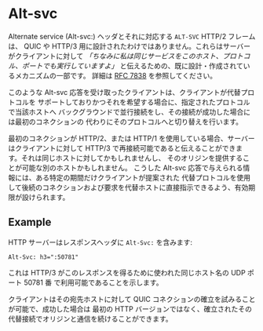 # Alt-svc

Alternate service (Alt-svc:) ヘッダとそれに対応する `ALT-SVC` HTTP/2 フレームは、
QUIC や HTTP/3 用に設計されたわけではありません。これらはサーバーがクライアントに対して
*「ちなみに私は同じサービスをこのホスト、プロトコル、ポートでも実行していますよ」*
と伝えるための、既に設計・作成されているメカニズムの一部です。
詳細は [RFC 7838](https://tools.ietf.org/html/rfc7838) を参照してください。

このような Alt-svc 応答を受け取ったクライアントは、クライアントが代替プロトコルを
サポートしておりかつそれを希望する場合に、指定されたプロトコルで当該ホストへ
バックグラウンドで並行接続をし、その接続が成功した場合には最初のコネクションの
代わりにそのプロトコルへと切り替えを行います。

最初のコネクションが HTTP/2、または HTTP/1 を使用している場合、サーバーはクライアントに対して
HTTP/3 で再接続可能であると伝えることができます。それは同じホストに対してかもしれませんし、
そのオリジンを提供することが可能な別のホストかもしれません。
こうした Alt-svc 応答で与えられる情報には、ある特定の期間だけクライアントが提案された
代替プロトコルを使用して後続のコネクションおよび要求を代替ホストに直接指示できるよう、有効期限が設けられます。

## Example

HTTP サーバーはレスポンスヘッダに `Alt-Svc:` を含みます:

    Alt-Svc: h3=":50781"

これは HTTP/3 がこのレスポンスを得るために使われた同じホスト名の UDP ポート 50781 番
で利用可能であることを示します。

クライアントはその宛先ホストに対して QUIC コネクションの確立を試みることが可能で、成功した場合は
最初の HTTP バージョンではなく、確立されたその代替接続でオリジンと通信を続けることができます。

